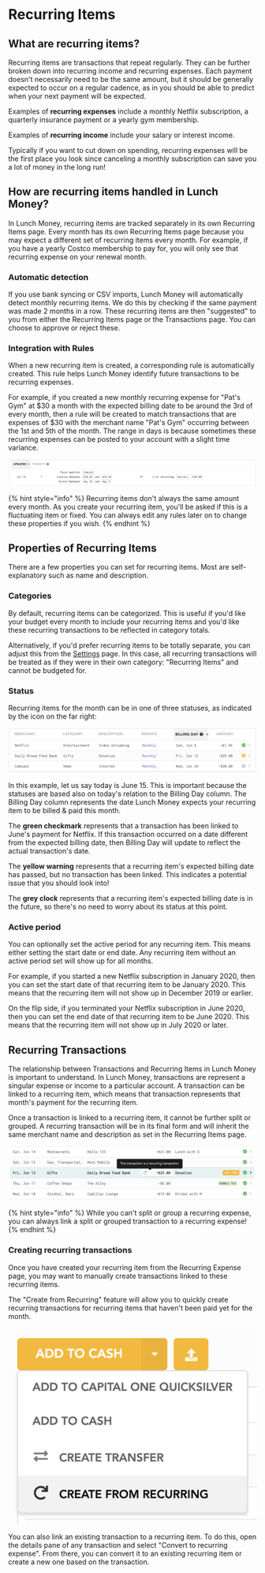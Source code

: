 # Recurring Items

## What are recurring items?

Recurring items are transactions that repeat regularly. They can be further broken down into recurring income and recurring expenses. Each payment doesn't necessarily need to be the same amount, but it should be generally expected to occur on a regular cadence, as in you should be able to predict when your next payment will be expected.

Examples of **recurring expenses** include a monthly Netflix subscription, a quarterly insurance payment or a yearly gym membership.

Examples of **recurring income** include your salary or interest income.

Typically if you want to cut down on spending, recurring expenses will be the first place you look since canceling a monthly subscription can save you a lot of money in the long run!

## How are recurring items handled in Lunch Money?

In Lunch Money, recurring items are tracked separately in its own Recurring Items page. Every month has its own Recurring Items page because you may expect a different set of recurring items every month. For example, if you have a yearly Costco membership to pay for, you will only see that recurring expense on your renewal month.

### Automatic detection

If you use bank syncing or CSV imports, Lunch Money will automatically detect monthly recurring items. We do this by checking if the same payment was made 2 months in a row. These recurring items are then "suggested" to you from either the Recurring Items page or the Transactions page. You can choose to approve or reject these.

### Integration with Rules

When a new recurring item is created, a corresponding rule is automatically created. This rule helps Lunch Money identify future transactions to be recurring expenses. 

For example, if you created a new monthly recurring expense for "Pat's Gym" at $30 a month with the expected billing date to be around the 3rd of every month, then a rule will be created to match transactions that are expenses of $30 with the merchant name "Pat's Gym" occurring between the 1st and 5th of the month. The range in days is because sometimes these recurring expenses can be posted to your account with a slight time variance.

![](../.gitbook/assets/screen-shot-2020-06-20-at-2.24.56-pm.png)

{% hint style="info" %}
Recurring items don't always the same amount every month. As you create your recurring item, you'll be asked if this is a fluctuating item or fixed. You can always edit any rules later on to change these properties if you wish.
{% endhint %}

## Properties of Recurring Items

There are a few properties you can set for recurring items. Most are self-explanatory such as name and description.

### Categories

By default, recurring items can be categorized. This is useful if you'd like your budget every month to include your recurring items and you'd like these recurring transactions to be reflected in category totals.

Alternatively, if you'd prefer recurring items to be totally separate, you can adjust this from the [Settings](https://my.lunchmoney.app/settings) page. In this case, all recurring transactions will be treated as if they were in their own category: "Recurring Items" and cannot be budgeted for.

### Status

Recurring items for the month can be in one of three statuses, as indicated by the icon on the far right:

![](../.gitbook/assets/screen-shot-2020-06-20-at-1.31.10-pm.png)

In this example, let us say today is June 15. This is important because the statuses are based also on today's relation to the Billing Day column. The Billing Day column represents the date Lunch Money expects your recurring item to be billed & paid this month.

The **green checkmark** represents that a transaction has been linked to June's payment for Netflix. If this transaction occurred on a date different from the expected billing date, then Billing Day will update to reflect the actual transaction's date.

The **yellow warning** represents that a recurring item's expected billing date has passed, but no transaction has been linked. This indicates a potential issue that you should look into! 

The **grey clock** represents that a recurring item's expected billing date is in the future, so there's no need to worry about its status at this point.

### Active period

You can optionally set the active period for any recurring item. This means either setting the start date or end date. Any recurring item without an active period set will show up for all months.

For example, if you started a new Netflix subscription in January 2020, then you can set the start date of that recurring item to be January 2020. This means that the recurring item will not show up in December 2019 or earlier.

On the flip side, if you terminated your Netflix subscription in June 2020, then you can set the end date of that recurring item to be June 2020. This means that the recurring item will not show up in July 2020 or later.

## Recurring Transactions

The relationship between Transactions and Recurring Items in Lunch Money is important to understand. In Lunch Money, transactions are represent a singular expense or income to a particular account. A transaction can be linked to a recurring item, which means that transaction represents that month's payment for the recurring item. 

Once a transaction is linked to a recurring item, it cannot be further split or grouped. A recurring transaction will be in its final form and will inherit the same merchant name and description as set in the Recurring Items page.

![A recurring transaction will show a recurring icon next to the amount](../.gitbook/assets/screen-shot-2020-06-20-at-1.14.31-pm.png)

{% hint style="info" %}
While you can't split or group a recurring expense, you can always link a split or grouped transaction to a recurring expense!
{% endhint %}

### Creating recurring transactions

Once you have created your recurring item from the Recurring Expense page, you may want to manually create transactions linked to these recurring items. 

The "Create from Recurring" feature will allow you to quickly create recurring transactions for recurring items that haven't been paid yet for the month.

![](../.gitbook/assets/screen-shot-2020-06-20-at-1.15.53-pm.png)

You can also link an existing transaction to a recurring item. To do this, open the details pane of any transaction and select "Convert to recurring expense". From there, you can convert it to an existing recurring item or create a new one based on the transaction.

